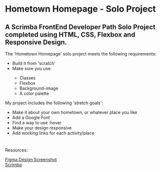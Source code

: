 # Hometown Homepage - Solo Project

 ## A Scrimba FrontEnd Developer Path Solo Project completed using HTML, CSS, Flexbox and Responsive Design.
 
 The 'Hometown Homepage' solo project meets the following requirements:
 <ul>
 <li>Build it from 'scratch'</li>
 <li>Make sure you use:</li>
  <ul>
 <li>Classes</li>
 <li>Flexbox</li>
 <li>Background-image</li>
 <li>A color palette</li>
 </ul>
 </ul>
 
 My project includes the following 'stretch goals':
 <ul>
 <li>Make it about your own hometown, or whatever place you like</li>
 <li>Add a Google Font</li>
 <li>Find a way to use :hover</li>
  <li>Make your design responsive</li>
<li>Add working links for each activity/place</li>
 </ul>
 
 #
 Resources:
 
 [Figma Design Screenshot](https://github.com/famanakis/m2-solo-hometown-homepage/blob/main/figma-design.png)<br>
 [Scrimba](https://scrimba.com/)
 
